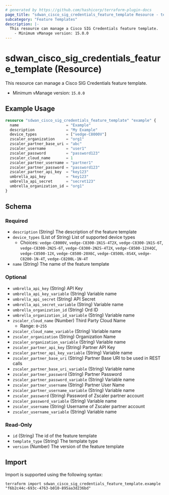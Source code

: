 ```yaml
---
# generated by https://github.com/hashicorp/terraform-plugin-docs
page_title: "sdwan_cisco_sig_credentials_feature_template Resource - terraform-provider-sdwan"
subcategory: "Feature Templates"
description: |-
  This resource can manage a Cisco SIG Credentials feature template.
    - Minimum vManage version: 15.0.0
---
```


# sdwan_cisco_sig_credentials_feature_template (Resource)

This resource can manage a Cisco SIG Credentials feature template.
  - Minimum vManage version: `15.0.0`

## Example Usage

```terraform
resource "sdwan_cisco_sig_credentials_feature_template" "example" {
  name                     = "Example"
  description              = "My Example"
  device_types             = ["vedge-C8000V"]
  zscaler_organization     = "org1"
  zscaler_partner_base_uri = "abc"
  zscaler_username         = "user1"
  zscaler_password         = "password123"
  zscaler_cloud_name       = 1
  zscaler_partner_username = "partner1"
  zscaler_partner_password = "password123"
  zscaler_partner_api_key  = "key123"
  umbrella_api_key         = "key123"
  umbrella_api_secret      = "secret123"
  umbrella_organization_id = "org1"
}
```

<!-- schema generated by tfplugindocs -->
## Schema

### Required

- `description` (String) The description of the feature template
- `device_types` (List of String) List of supported device types
  - Choices: `vedge-C8000V`, `vedge-C8300-1N1S-4T2X`, `vedge-C8300-1N1S-6T`, `vedge-C8300-2N2S-6T`, `vedge-C8300-2N2S-4T2X`, `vedge-C8500-12X4QC`, `vedge-C8500-12X`, `vedge-C8500-20X6C`, `vedge-C8500L-8S4X`, `vedge-C8200-1N-4T`, `vedge-C8200L-1N-4T`
- `name` (String) The name of the feature template

### Optional

- `umbrella_api_key` (String) API Key
- `umbrella_api_key_variable` (String) Variable name
- `umbrella_api_secret` (String) API Secret
- `umbrella_api_secret_variable` (String) Variable name
- `umbrella_organization_id` (String) Ord ID
- `umbrella_organization_id_variable` (String) Variable name
- `zscaler_cloud_name` (Number) Third Party Cloud Name
  - Range: `0`-`255`
- `zscaler_cloud_name_variable` (String) Variable name
- `zscaler_organization` (String) Organization Name
- `zscaler_organization_variable` (String) Variable name
- `zscaler_partner_api_key` (String) Partner API Key
- `zscaler_partner_api_key_variable` (String) Variable name
- `zscaler_partner_base_uri` (String) Partner Base URI to be used in REST calls
- `zscaler_partner_base_uri_variable` (String) Variable name
- `zscaler_partner_password` (String) Partner Password
- `zscaler_partner_password_variable` (String) Variable name
- `zscaler_partner_username` (String) Partner User Name
- `zscaler_partner_username_variable` (String) Variable name
- `zscaler_password` (String) Password of Zscaler partner account
- `zscaler_password_variable` (String) Variable name
- `zscaler_username` (String) Username of Zscaler partner account
- `zscaler_username_variable` (String) Variable name

### Read-Only

- `id` (String) The id of the feature template
- `template_type` (String) The template type
- `version` (Number) The version of the feature template

## Import

Import is supported using the following syntax:

```shell
terraform import sdwan_cisco_sig_credentials_feature_template.example "f6b2c44c-693c-4763-b010-895aa3d236bd"
```
